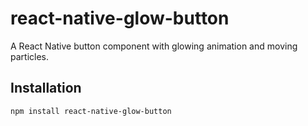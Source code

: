 # react-native-glow-button

A React Native button component with glowing animation and moving particles.

## Installation

```sh
npm install react-native-glow-button
